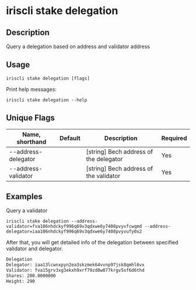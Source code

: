 # iriscli stake delegation

## Description

Query a delegation based on address and validator address

## Usage

```
iriscli stake delegation [flags]
```
Print help messages:
```
iriscli stake delegation --help
```

## Unique Flags

| Name, shorthand       | Default                    | Description                                                          | Required |
| --------------------- | -------------------------- | -------------------------------------------------------------------- | -------- |
| --address-delegator   |                            | [string] Bech address of the delegator                               | Yes      |
| --address-validator   |                            | [string] Bech address of the validator                               | Yes      |

## Examples

Query a validator
```
iriscli stake delegation --address-validator=fva106nhdckyf996q69v3qdxwe6y7408pvyvfcwqmd --address-delegator=iaa106nhdckyf996q69v3qdxwe6y7408pvyvufy0x2

```

After that, you will get detailed info of the delegation between specified validator and delegator.

```txt
Delegation
Delegator: iaa13lcwnxpyn2ea3skzmek64vvnp97jsk8qmhl6vx
Validator: fva15grv3xg3ekxh9xrf79zd0w077krgv5xf6d6thd
Shares: 200.0000000
Height: 290
```
